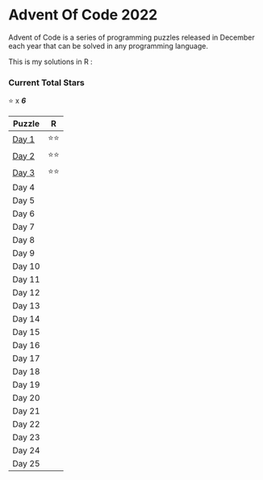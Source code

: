 # Advent Of Code 2022 

Advent of Code is a series of programming puzzles released in December each year that can be solved in any programming language. 

This is my solutions in R : 

### Current Total Stars
:star: x ***6***

| Puzzle | R |
|--------|---|
| [Day 1](day01) | :star::star: |
| [Day 2](day02) | :star::star: | 
| [Day 3](day03) | :star::star: | 
| Day 4          |      |
| Day 5          |      |  
| Day 6          |      |  
| Day 7          |      |  
| Day 8          |      |  
| Day 9          |      |  
| Day 10         |  | 
| Day 11         |  |  
| Day 12         |  |  
| Day 13         |  |  
| Day 14         |  |  
| Day 15         |  |  
| Day 16         |  |  
| Day 17         |  |  
| Day 18         |  | 
| Day 19         |  | 
| Day 20         |  | 
| Day 21         |  | 
| Day 22         |  | 
| Day 23         |  | 
| Day 24         |  | 
| Day 25         |  |         